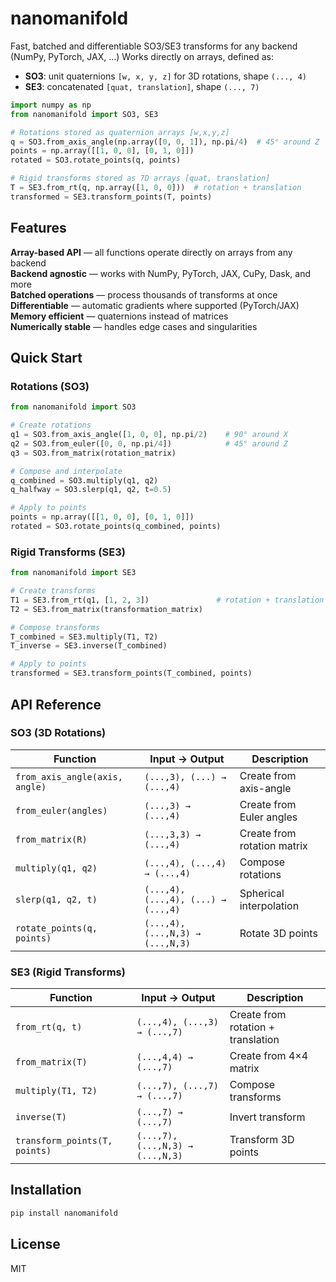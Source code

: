 # nanomanifold

Fast, batched and differentiable SO3/SE3 transforms for any backend (NumPy, PyTorch, JAX, ...)
Works directly on arrays, defined as:

- **SO3**: unit quaternions `[w, x, y, z]` for 3D rotations, shape `(..., 4)`
- **SE3**: concatenated `[quat, translation]`, shape `(..., 7)`

```python
import numpy as np
from nanomanifold import SO3, SE3

# Rotations stored as quaternion arrays [w,x,y,z]
q = SO3.from_axis_angle(np.array([0, 0, 1]), np.pi/4)  # 45° around Z
points = np.array([[1, 0, 0], [0, 1, 0]])
rotated = SO3.rotate_points(q, points)

# Rigid transforms stored as 7D arrays [quat, translation]
T = SE3.from_rt(q, np.array([1, 0, 0]))  # rotation + translation
transformed = SE3.transform_points(T, points)
```

## Features

**Array-based API** — all functions operate directly on arrays from any backend  
**Backend agnostic** — works with NumPy, PyTorch, JAX, CuPy, Dask, and more  
**Batched operations** — process thousands of transforms at once  
**Differentiable** — automatic gradients where supported (PyTorch/JAX)  
**Memory efficient** — quaternions instead of matrices  
**Numerically stable** — handles edge cases and singularities

## Quick Start

### Rotations (SO3)

```python
from nanomanifold import SO3

# Create rotations
q1 = SO3.from_axis_angle([1, 0, 0], np.pi/2)    # 90° around X
q2 = SO3.from_euler([0, 0, np.pi/4])            # 45° around Z
q3 = SO3.from_matrix(rotation_matrix)

# Compose and interpolate
q_combined = SO3.multiply(q1, q2)
q_halfway = SO3.slerp(q1, q2, t=0.5)

# Apply to points
points = np.array([[1, 0, 0], [0, 1, 0]])
rotated = SO3.rotate_points(q_combined, points)
```

### Rigid Transforms (SE3)

```python
from nanomanifold import SE3

# Create transforms
T1 = SE3.from_rt(q1, [1, 2, 3])               # rotation + translation
T2 = SE3.from_matrix(transformation_matrix)

# Compose transforms
T_combined = SE3.multiply(T1, T2)
T_inverse = SE3.inverse(T_combined)

# Apply to points
transformed = SE3.transform_points(T_combined, points)
```

## API Reference

### SO3 (3D Rotations)

| Function                       | Input → Output                      | Description                 |
| ------------------------------ | ----------------------------------- | --------------------------- |
| `from_axis_angle(axis, angle)` | `(...,3), (...) → (...,4)`          | Create from axis-angle      |
| `from_euler(angles)`           | `(...,3) → (...,4)`                 | Create from Euler angles    |
| `from_matrix(R)`               | `(...,3,3) → (...,4)`               | Create from rotation matrix |
| `multiply(q1, q2)`             | `(...,4), (...,4) → (...,4)`        | Compose rotations           |
| `slerp(q1, q2, t)`             | `(...,4), (...,4), (...) → (...,4)` | Spherical interpolation     |
| `rotate_points(q, points)`     | `(...,4), (...,N,3) → (...,N,3)`    | Rotate 3D points            |

### SE3 (Rigid Transforms)

| Function                      | Input → Output                   | Description                        |
| ----------------------------- | -------------------------------- | ---------------------------------- |
| `from_rt(q, t)`               | `(...,4), (...,3) → (...,7)`     | Create from rotation + translation |
| `from_matrix(T)`              | `(...,4,4) → (...,7)`            | Create from 4×4 matrix             |
| `multiply(T1, T2)`            | `(...,7), (...,7) → (...,7)`     | Compose transforms                 |
| `inverse(T)`                  | `(...,7) → (...,7)`              | Invert transform                   |
| `transform_points(T, points)` | `(...,7), (...,N,3) → (...,N,3)` | Transform 3D points                |

## Installation

```bash
pip install nanomanifold
```

## License

MIT
